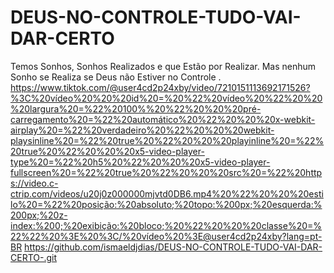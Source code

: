 # DEUS-NO-CONTROLE-TUDO-VAI-DAR-CERTO

Temos Sonhos, Sonhos Realizados e que Estão por Realizar. Mas nenhum Sonho se Realiza se Deus não Estiver no Controle .
https://www.tiktok.com/@user4cd2p24xby/video/7210151113692171526?%3C%20vídeo%20%20%20id%20=%20%22%20vídeo%20%22%20%20%20largura%20=%22%20100%%20%22%20%20%20pré-carregamento%20=%22%20automático%20%22%20%20%20x-webkit-airplay%20=%22%20verdadeiro%20%22%20%20%20webkit-playsinline%20=%22%20true%20%22%20%20%20playinline%20=%22%20true%20%22%20%20%20x5-video-player-type%20=%22%20h5%20%22%20%20%20x5-video-player-fullscreen%20=%22%20true%20%22%20%20%20src%20=%22%20https://video.c-ctrip.com/videos/u20j0z000000mjvtd0DB6.mp4%20%22%20%20%20estilo%20=%22%20posição:%20absoluto;%20topo:%200px;%20esquerda:%200px;%20z-index:%200;%20exibição:%20bloco;%20%22%20%20%20classe%20=%22%22%20%3E%20%3C/%20vídeo%20%3E@user4cd2p24xby?lang=pt-BR
https://github.com/ismaeldjdias/DEUS-NO-CONTROLE-TUDO-VAI-DAR-CERTO-.git





